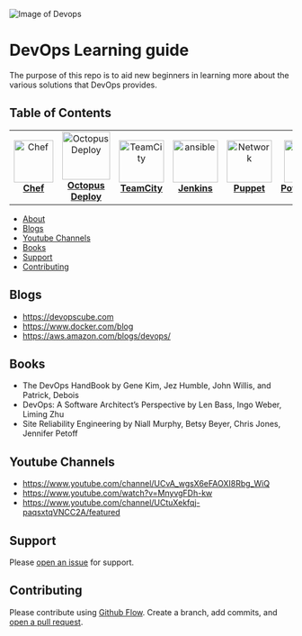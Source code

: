 ![Image of Devops](https://d33wubrfki0l68.cloudfront.net/7bb54c20a817c5ecadcab50823201daffa4f9164/8278c/what-is-devops/devops.svg)
# DevOps Learning guide

The purpose of this repo is to aid new beginners in learning more about the various solutions that DevOps provides.

## Table of Contents
<center>
<table>
  <tr>
    <td align="center"><a href="https://github.com/semeongetachew/cheftut"><img src="https://alternative.me/media/256/chef-icon-e1he2yr79mzn1552-c.png" width="70px;" height="75px;" alt="Chef" /><br /><b>Chef</b></a><br /><sub><a href="https://github.com/semeongetachew/cheftut"></td>
    <td align="center"><a href="https://github.com/semeongetachew/octopusdeploytut"><img src="https://s.getwinpcsoft.com/icons/png/128/6389/6389989.png" width="85px;" height="85px;" alt="OctopusDeploy"/><br /><b>Octopus Deploy</b></a><br /><sub><a href="#jen"></td>
    <td align="center"><a href="https://github.com/semeongetachew/teamcitytut"><img src="https://cdn.iconscout.com/icon/free/png-256/teamcity-283674.png" width="80px;" height="75px;" alt="TeamCity"/><br /><b>TeamCity</b></a><br /></td>
    <td align="center"><a href="https://github.com/semeongetachew/jenkinstut"><img src="https://djaodjin.com/static/img/djaodjin/blog/jenkins-256x256.png" width="80px;" height="75px;" alt="ansible"/><br /><b>Jenkins</b></a></td>
    <td align="center"><a href="https://github.com/semeongetachew/puppettut"><img src="https://encrypted-tbn0.gstatic.com/images?q=tbn%3AANd9GcToZtjFxDLE4MrOe3TueAJVCSDSmSyzB0mFiXCMG_7xufdLD7nF&usqp=CAU" width="80x;" height="75px;" alt="Network"/><br /><b>Puppet</b></a><br /></td>
    <td align="center"><a href="https://github.com/semeongetachew/powershelltut"><img src="https://devblogs.microsoft.com/powershell/wp-content/uploads/sites/30/2018/09/Powershell_256.png" width="75x;" height="75px;" alt="Linux"/><br /><b>Powershell</b></a><br /></td>
    <td align="center"><a href="#"><img src="https://assets.cloud.im/prod/ux1/images/logos/azure/azure-2x.png" width="70px;" height="75px;" alt="Azure"/><br /><b>Azure</b></a><br /></td>
  </tr>
 
</table>
</center>
<!-- markdownlint-enable -->
<!-- prettier-ignore-end -->
<!-- ALL-TOPICS-LIST:END -->

- [About](#About)
- [Blogs](#Blogs)
- [Youtube Channels](#YoutubeChannels)
- [Books](#Books)
- [Support](#support)
- [Contributing](#contributing)

## Blogs

- https://devopscube.com
- https://www.docker.com/blog
- https://aws.amazon.com/blogs/devops/ 



## Books

- The DevOps HandBook
by Gene Kim, Jez Humble, John Willis, and Patrick, Debois 
- DevOps: A Software Architect’s Perspective
by Len Bass, Ingo Weber, Liming Zhu
- Site Reliability Engineering
by Niall Murphy, Betsy Beyer, Chris Jones, Jennifer Petoff 

## Youtube Channels

- https://www.youtube.com/channel/UCvA_wgsX6eFAOXI8Rbg_WiQ
- https://www.youtube.com/watch?v=MnyvgFDh-kw
- https://www.youtube.com/channel/UCtuXekfqj-paqsxtqVNCC2A/featured

## Support

Please [open an issue](https://github.com/fraction/readme-boilerplate/issues/new) for support.

## Contributing

Please contribute using [Github Flow](https://guides.github.com/introduction/flow/). Create a branch, add commits, and [open a pull request](https://github.com/fraction/readme-boilerplate/compare/).
